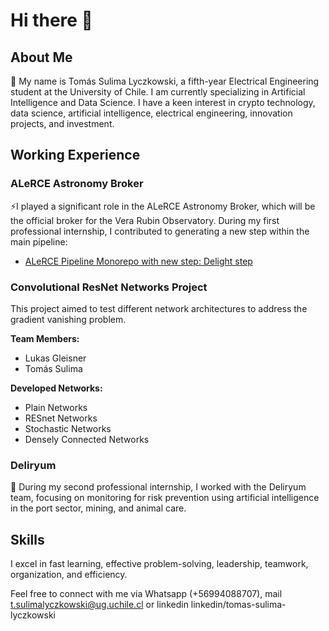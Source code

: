 # Hi there 👋

## About Me
🌱 My name is Tomás Sulima Lyczkowski, a fifth-year Electrical Engineering student at the University of Chile. I am currently specializing in Artificial Intelligence and Data Science. I have a keen interest in crypto technology, data science, artificial intelligence, electrical engineering, innovation projects, and investment.

## Working Experience

### ALeRCE Astronomy Broker
⚡I played a significant role in the ALeRCE Astronomy Broker, which will be the official broker for the Vera Rubin Observatory. During my first professional internship, I contributed to generating a new step within the main pipeline:

- [ALeRCE Pipeline Monorepo with new step: Delight step](https://github.com/alercebroker/pipeline)

### Convolutional ResNet Networks Project
This project aimed to test different network architectures to address the gradient vanishing problem.

**Team Members:**
- Lukas Gleisner
- Tomás Sulima

**Developed Networks:**
- Plain Networks
- RESnet Networks
- Stochastic Networks
- Densely Connected Networks

### Deliryum
🔭 During my second professional internship, I worked with the Deliryum team, focusing on monitoring for risk prevention using artificial intelligence in the port sector, mining, and animal care.

## Skills
I excel in fast learning, effective problem-solving, leadership, teamwork, organization, and efficiency.


Feel free to connect with me via Whatsapp (+56994088707), mail t.sulimalyczkowski@ug.uchile.cl or linkedin linkedin/tomas-sulima-lyczkowski

